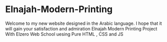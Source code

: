 # Elnajah-Modern-Printing
Welcome to my new website designed in the Arabic language. I hope that it will gain your satisfaction and admiration
Elnajah Modern Printing Project With Elzero Web School uesing Pure HTML , CSS and JS
